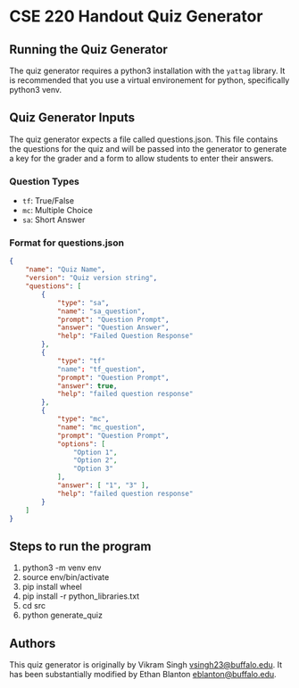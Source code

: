 # CSE 220 Handout Quiz Generator

## Running the Quiz Generator

The quiz generator requires a python3 installation with the `yattag`
library. It is recommended that you use a virtual environement for
python, specifically python3 venv.

## Quiz Generator Inputs

The quiz generator expects a file called questions.json. This file
contains the questions for the quiz and will be passed into the
generator to generate a key for the grader and a form to allow students
to enter their answers.

### Question Types

 * `tf`: True/False
 * `mc`: Multiple Choice
 * `sa`: Short Answer

### Format for questions.json

```json
{
    "name": "Quiz Name",
    "version": "Quiz version string",
    "questions": [
        {
            "type": "sa",
            "name": "sa_question",
            "prompt": "Question Prompt",
            "answer": "Question Answer",
            "help": "Failed Question Response"
        },
        {
            "type": "tf"
            "name": "tf_question",
            "prompt": "Question Prompt",
            "answer": true,
            "help": "failed question response"
        },
        {
            "type": "mc",
            "name": "mc_question",
            "prompt": "Question Prompt",
            "options": [
                "Option 1",
                "Option 2",
                "Option 3"
            ],
            "answer": [ "1", "3" ],
            "help": "failed question response"
        }
    ]
}
```

## Steps to run the program
1. python3 -m venv env
2. source env/bin/activate
3. pip install wheel
4. pip install -r python_libraries.txt
5. cd src
6. python generate_quiz

## Authors

This quiz generator is originally by Vikram Singh
<vsingh23@buffalo.edu>.  It has been substantially modified by Ethan
Blanton <eblanton@buffalo.edu>.
